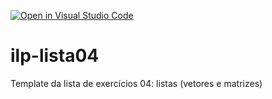 [![Open in Visual Studio Code](https://classroom.github.com/assets/open-in-vscode-2e0aaae1b6195c2367325f4f02e2d04e9abb55f0b24a779b69b11b9e10269abc.svg)](https://classroom.github.com/online_ide?assignment_repo_id=15547387&assignment_repo_type=AssignmentRepo)
# ilp-lista04
Template da lista de exercícios 04: listas (vetores e matrizes)
